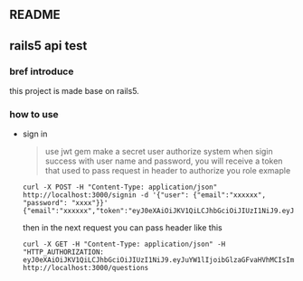 ## README

rails5 api test
---------------

### bref introduce
  this project is made base on rails5.

### how to use

* sign in
  > use jwt gem make a secret user authorize system
  when sigin success with user name and password, you will receive a token that used to pass request in header to authorize you role
  exmaple
  ```
  curl -X POST -H "Content-Type: application/json"  http://localhost:3000/signin -d '{"user": {"email":"xxxxxx", "password": "xxxx"}}'
  {"email":"xxxxxx","token":"eyJ0eXAiOiJKV1QiLCJhbGciOiJIUzI1NiJ9.eyJuYW1lIjoibGlzaGFvaHVhMCIsImVtYWlsIjoibGlzaGFvaHVhMEBxcS5jb20ifQ.XO1BYYBvKphtOlWFBviIxEq6EKjSGV7y6Ykoozg4Qt4"}
  ```
  then in the next request you can pass header like this

  ```
  curl -X GET -H "Content-Type: application/json" -H "HTTP_AUTHORIZATION: eyJ0eXAiOiJKV1QiLCJhbGciOiJIUzI1NiJ9.eyJuYW1lIjoibGlzaGFvaHVhMCIsImVtYWlsIjoic2Fmc2ZzZGZAcXEuY29tIn0.i_2FycDwlsnMCgQM5Awle4hu6Ug5oypM1SunjsiGrp8" http://localhost:3000/questions
  ```








